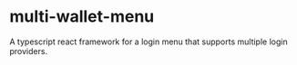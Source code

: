 # multi-wallet-menu
A typescript react framework for a login menu that supports multiple login providers.
